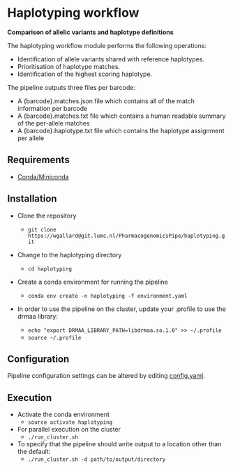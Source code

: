 # Haplotyping workflow

**Comparison of allelic variants and haplotype definitions**

The haplotyping workflow module performs the following operations:  
- Identification of allele variants shared with reference haplotypes.
- Prioritisation of haplotype matches.
- Identification of the highest scoring haplotype.

The pipeline outputs three files per barcode:
- A {barcode}.matches.json file which contains all of the match information per barcode
- A {barcode}.matches.txt file which contains a human readable summary of the per-allele matches
- A {barcode}.haplotype.txt file which contains the haplotype assignment per allele

## Requirements
- [Conda/Miniconda](https://conda.io/miniconda.html)  

## Installation
- Clone the repository
  - `git clone https://wgallard@git.lumc.nl/PharmacogenomicsPipe/haplotyping.git`

- Change to the haplotyping directory
  - `cd haplotyping`

- Create a conda environment for running the pipeline
  - `conda env create -n haplotyping -f environment.yaml`

- In order to use the pipeline on the cluster, update your .profile to use the drmaa library:
  - `echo "export DRMAA_LIBRARY_PATH=libdrmaa.so.1.0" >> ~/.profile`
  - `source ~/.profile`

## Configuration
Pipeline configuration settings can be altered by editing [config.yaml](config.yaml).  

## Execution
- Activate the conda environment
  - `source activate haplotyping`
- For parallel execution on the cluster
  - `./run_cluster.sh`
- To specify that the pipeline should write output to a location other than the default:
  - `./run_cluster.sh -d path/to/output/directory`


